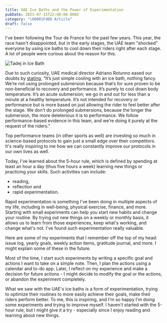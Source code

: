 ```yaml
---
title: UAE Ice Baths and the Power of Experimentation
pubDate: 2023-07-15T22:00:00.000Z
category: "\U0001F4DD Article"
draft: false
---
```


I've been following the Tour de France for the past few years. This year, the race hasn't disappointed, but in the early stages, the UAE team "shocked" everyone by using ice baths to cool down their riders right after each stage. A lot of people were curious about the reason for this.

![Tadej in Ice Bath](/assets/media/F0IrExgWcAIFpTl.jpg "Tadej in Ice Bath")

Due to such curiosity, UAE medical director Adriano Rotunno eased our doubts by [stating](https://www.cyclingnews.com/news/its-just-cooling-nothing-fancy-tadej-pogacars-tour-de-france-ice-bath/), "It’s just simple cooling with an ice bath, nothing fancy. We’re not using prolonged submersion because that’s for sure proven to be non-beneficial to recovery and performance. It’s purely to cool down body temperature. It’s an acute submersion; we go in and out for less than a minute at a healthy temperature. It’s not intended for recovery or performance but is more based on just allowing the rider to feel better after the stage. We don’t do prolonged submersions, because the longer the submersion, the more deleterious it is to performance. We follow performance-based evidence in this team, and we’re doing it purely at the request of the riders."

Top performance teams (in other sports as well) are investing so much in science-based protocols to gain just a small edge over their competitors. It's really inspiring to me how we can constantly improve our protocols in our own lives as well.

Today, I've learned about the 5-hour rule, which is defined by spending at least an hour a day (thus five hours a week) learning new things or practicing your skills. Such activities can include:

* reading,
* reflection and
* rapid experimentation.

Rapid experimentation is something I've been doing in multiple aspects of my life, including in well-being, physical exercise, finance, and more. Starting with small experiments can help you start new habits and change your routine. By trying out new things on a weekly or monthly basis, it allows us to learn from those experiences, keep what's working, and change what's not. I've found such experimentation really valuable.

Here are some of my experiments that I remember off the top of my head: issue log, yearly goals, weekly action items, gratitude journal, and more. I might explain some of these in the future.

Most of the time, I start such experiments by writing a specific goal and actions I want to take on a simple note. Then, I plan the actions using a calendar and to-do app. Later, I reflect on my experience and make a decision for future actions - I might decide to modify the goal or the actions, or abandon the experiment completely.

What we saw with the UAE's ice baths is a form of experimentation, trying to optimize their routines to more easily achieve their goals, make their riders perform better. To me, this is inspiring, and I'm so happy I'm doing some experiments and trying to improve myself. I haven't started with the 5-hour rule, but I might give it a try - especially since I enjoy reading and learning about new things.
